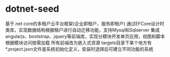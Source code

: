# dotnet-seed

基于.net core的多租户云平台框架(企业即租户，服务即租户)
通过EFCore设计时类库，实现数据结构根据租户进行自动迁移功能，支持Mysql和Sqlserver
集成angularjs、bootstrap、jquery等前端库，实现分模块开发单页应用，视图和脚本根据模块访问按需加载
所有前端改为嵌入式资源
targets目录下某个地方有*.project.json文件是系统初始化定义，安装时选择后可建立不同功能的系统
